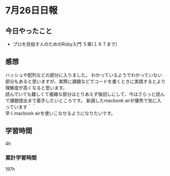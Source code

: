 #  7月26日日報
##  今日やったこと
* プロを目指す人のためのRuby入門
５章(１８７まで)
##  感想
ハッシュや配列などの部分に入りました。
わかっているようでわかっていない部分もあると思いますが、実際に課題などでコードを書くときに実践するとより理解度が高くなると思います。
<br>
読んでいても難しくて複雑な部分はとりあえず後回しにして、今はさらっと読んで課題提出まで着手したいところです。
新調したmacbook airが優秀で気に入っています＾＾
<br>
早くmacbook airを使いこなせるようになりたいです。


##  学習時間
4h
###  累計学習時間
197h
